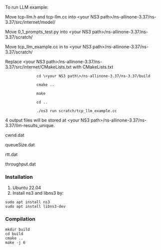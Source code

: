 To run LLM example:

Move tcp-llm.h and tcp-llm.cc into \<your NS3 path\>/ns-allinone-3.37/ns-3.37/src/internet/model/

Move 0_1_prompts_test.py into \<your NS3 path\>/ns-allinone-3.37/ns-3.37/scratch/

Move tcp_llm_example.cc in to \<your NS3 path\>/ns-allinone-3.37/ns-3.37/scratch/

Replace \<your NS3 path\>/ns-allinone-3.37/ns-3.37/src/internet/CMakeLists.txt with CMakeLists.txt

                  cd \<your NS3 path\>/ns-allinone-3.37/ns-3.37/build

                  cmake ..

                  make
                  
                  cd ..
                  
                  ./ns3 run scratch/tcp_llm_example.cc


4 output files will be stored at \<your NS3 path\>/ns-allinone-3.37/ns-3.37/llm-results_unique.

cwnd.dat

queueSize.dat

rtt.dat

throughput.dat


### Installation
1. Ubuntu 22.04
2. Install ns3 and libns3 by:
```angular2html
sudo apt install ns3
sudo apt install libns3-dev
```

### Compilation
```angular2html
mkdir build
cd build
cmake ..
make -j 6
```